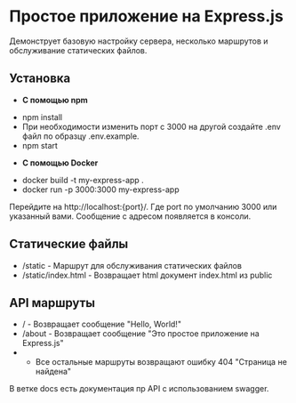 # Простое приложение на Express.js

Демонструет базовую настройку сервера, несколько маршрутов и обслуживание статических файлов.

## Установка 
* **С помощью npm**
 + npm install
 + При необходимости изменить порт с 3000 на другой создайте .env файл по образцу .env.example.
 + npm start
* **С помощью Docker**
 + docker build -t my-express-app .
 + docker run -p 3000:3000 my-express-app

Перейдите на http://localhost:{port}/. Где port по умолчанию 3000 или указанный вами. Сообщение с адресом появляется в консоли.

## Статические файлы
* /static - Маршрут для обслуживания статических файлов
* /static/index.html - Возвращает html документ index.html из public

## API маршруты
* / - Возвращает сообщение "Hello, World!"
* /about - Возвращает сообщение "Это простое приложение на Express.js"
* - Все остальные маршруты возвращают ошибку 404 "Страница не найдена"

В ветке docs есть документация пр API с использованием swagger.
